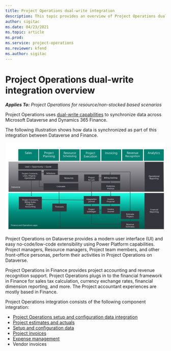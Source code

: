 ```yaml
---
title: Project Operations dual-write integration 
description: This topic provides an overview of Project Operations dual-write integration.
author: sigitac
ms.date: 04/23/2021
ms.topic: article
ms.prod:
ms.service: project-operations
ms.reviewer: kfend 
ms.author: sigitac
---
```


# Project Operations dual-write integration overview

_**Applies To:** Project Operations for resource/non-stocked based scenarios_

Project Operations uses [dual-write capabilities](/dynamics365/fin-ops-core/dev-itpro/data-entities/dual-write/dual-write-home-page) to synchronize data across Microsoft Dataverse and Dynamics 365 Finance.

The following illustration shows how data is synchronized as part of this integration between Dataverse and Finance.

![Project Operations data flows overview](./media/ProjectOperationsFlows.jpg)

Project Operations on Dataverse provides a modern user interface (UI) and easy no-code/low-code extensibility using Power Platform capabilities. Project managers, Resource managers, Project team members, and other front-office personas, perform their activities in Project Operations on Dataverse.

Project Operations in Finance provides project accounting and revenue recognition support. Project Operations plugs in to the financial framework in Finance for sales tax calculation, currency exchange rates, financial dimension reporting, and more. The Project accountant experiences are mostly based in Finance.

Project Operations integration consists of the following component integration:


- [Project Operations setup and configuration data integration](resource-dual-write-setup-integration.md) 
- [Project estimates and actuals](resource-dual-write-estimates-actuals.md)
- [Setup and configuration data](resource-dual-write-setup-integration.md) 
- [Project invoices](resource-dual-write-project-invoice.md)
- [Expense management](resource-dual-write-expense.md)
- Vendor invoices
